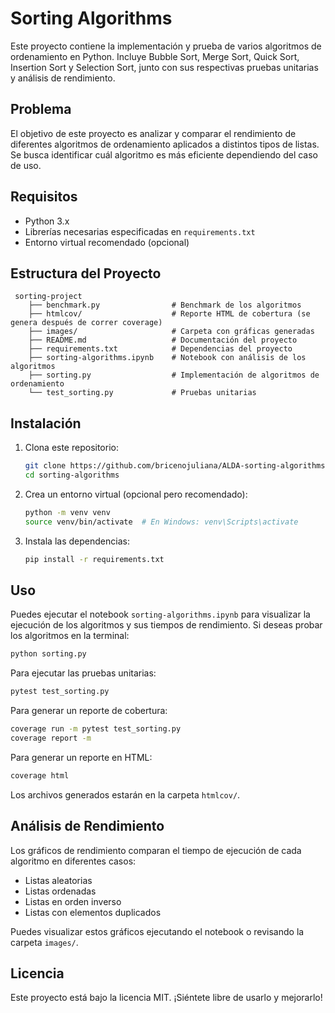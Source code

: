 # Sorting Algorithms

Este proyecto contiene la implementación y prueba de varios algoritmos de ordenamiento en Python. Incluye Bubble Sort, Merge Sort, Quick Sort, Insertion Sort y Selection Sort, junto con sus respectivas pruebas unitarias y análisis de rendimiento.

## Problema
El objetivo de este proyecto es analizar y comparar el rendimiento de diferentes algoritmos de ordenamiento aplicados a distintos tipos de listas. Se busca identificar cuál algoritmo es más eficiente dependiendo del caso de uso.

## Requisitos
- Python 3.x
- Librerías necesarias especificadas en `requirements.txt`
- Entorno virtual recomendado (opcional)

## Estructura del Proyecto

```
 sorting-project
    ├── benchmark.py                # Benchmark de los algoritmos
    ├── htmlcov/                    # Reporte HTML de cobertura (se genera después de correr coverage)
    ├── images/                     # Carpeta con gráficas generadas
    ├── README.md                   # Documentación del proyecto
    ├── requirements.txt            # Dependencias del proyecto
    ├── sorting-algorithms.ipynb    # Notebook con análisis de los algoritmos
    ├── sorting.py                  # Implementación de algoritmos de ordenamiento
    └── test_sorting.py             # Pruebas unitarias
```

## Instalación

1. Clona este repositorio:
   ```sh
   git clone https://github.com/bricenojuliana/ALDA-sorting-algorithms.git
   cd sorting-algorithms
   ```
2. Crea un entorno virtual (opcional pero recomendado):
   ```sh
   python -m venv venv
   source venv/bin/activate  # En Windows: venv\Scripts\activate
   ```
3. Instala las dependencias:
   ```sh
   pip install -r requirements.txt
   ```

## Uso

Puedes ejecutar el notebook `sorting-algorithms.ipynb` para visualizar la ejecución de los algoritmos y sus tiempos de rendimiento. Si deseas probar los algoritmos en la terminal:

```sh
python sorting.py
```

Para ejecutar las pruebas unitarias:
```sh
pytest test_sorting.py
```

Para generar un reporte de cobertura:
```sh
coverage run -m pytest test_sorting.py
coverage report -m
```

Para generar un reporte en HTML:
```sh
coverage html
```
Los archivos generados estarán en la carpeta `htmlcov/`.

## Análisis de Rendimiento
Los gráficos de rendimiento comparan el tiempo de ejecución de cada algoritmo en diferentes casos:
- Listas aleatorias
- Listas ordenadas
- Listas en orden inverso
- Listas con elementos duplicados

Puedes visualizar estos gráficos ejecutando el notebook o revisando la carpeta `images/`.

## Licencia
Este proyecto está bajo la licencia MIT. ¡Siéntete libre de usarlo y mejorarlo! 

